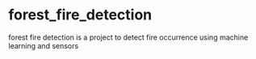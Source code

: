 # forest_fire_detection
forest fire detection is a project to detect fire occurrence using machine learning and sensors
